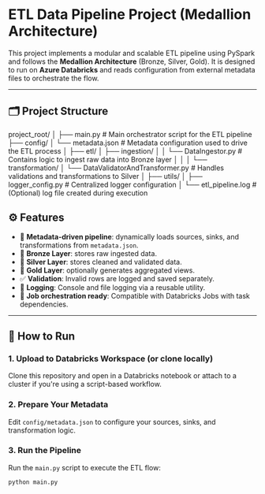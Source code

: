 # ETL Data Pipeline Project (Medallion Architecture)

This project implements a modular and scalable ETL pipeline using PySpark and follows the **Medallion Architecture** (Bronze, Silver, Gold). It is designed to run on **Azure Databricks** and reads configuration from external metadata files to orchestrate the flow.

---

## 🗂️ Project Structure

project_root/
│
├── main.py # Main orchestrator script for the ETL pipeline
├── config/
│ └── metadata.json # Metadata configuration used to drive the ETL process
│
├── etl/
│ ├── ingestion/
│ │ └── DataIngestor.py # Contains logic to ingest raw data into Bronze layer
│ │
│ └── transformation/
│ └── DataValidatorAndTransformer.py # Handles validations and transformations to Silver
│
├── utils/
│ ├── logger_config.py # Centralized logger configuration
│ └── etl_pipeline.log # (Optional) log file created during execution

## ⚙️ Features

- 🔁 **Metadata-driven pipeline**: dynamically loads sources, sinks, and transformations from `metadata.json`.
- 🥉 **Bronze Layer**: stores raw ingested data.
- 🥈 **Silver Layer**: stores cleaned and validated data.
- 🥇 **Gold Layer**: optionally generates aggregated views.
- ✅ **Validation**: Invalid rows are logged and saved separately.
- 📄 **Logging**: Console and file logging via a reusable utility.
- 🔧 **Job orchestration ready**: Compatible with Databricks Jobs with task dependencies.

---

## 🚀 How to Run

### 1. Upload to Databricks Workspace (or clone locally)

Clone this repository and open in a Databricks notebook or attach to a cluster if you're using a script-based workflow.

### 2. Prepare Your Metadata

Edit `config/metadata.json` to configure your sources, sinks, and transformation logic.

### 3. Run the Pipeline

Run the `main.py` script to execute the ETL flow:

```bash
python main.py
